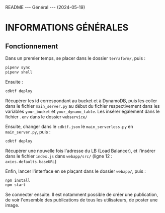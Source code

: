 README --- Général --- (2024-05-19) 

# INFORMATIONS GÉNÉRALES

## Fonctionnement

Dans un premier temps, se placer dans le dossier `terraform/`, puis :

```bash
pipenv sync
pipenv shell
```

Ensuite :

```bash
cdktf deploy
```

Récupérer les id correspondant au bucket et à DynamoDB, puis les coller dans le fichier `main_server.py` au début du fichier respectivement
dans les variables `your_bucket` et `your_dynamo_table`. Les insérer également dans le fichier `.env` dans le dossier `webservice/`

Ensuite, changer dans le `cdktf.json` le `main_serverless.py` en `main_server.py`, puis :

```bash
cdktf deploy
```

Récupérer une nouvelle fois l'adresse du LB (Load Balancer), et l'insérer dans le fichier `index.js` dans `webapp/src/` (ligne 12 : `axios.defaults.baseURL`)

Enfin, lancer l'interface en se plaçant dans le dossier `webapp/`, puis :

```bash
npm install
npm start
```

Se connecter ensuite. Il est notamment possible de créer une publication, de voir l'ensemble des publications de tous les utilisateurs, de poster une image.

